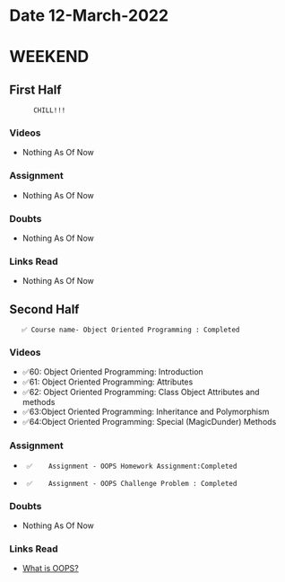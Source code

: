 # Date 12-March-2022

# WEEKEND

## First Half

          CHILL!!!



### Videos

- Nothing As Of Now

### Assignment

- Nothing As Of Now

### Doubts

- Nothing As Of Now

### Links Read

- Nothing As Of Now

## Second Half

       ✅ Course name- Object Oriented Programming : Completed


### Videos

- ✅60: Object Oriented Programming: Introduction
- ✅61: Object Oriented Programming: Attributes
- ✅62: Object Oriented Programming: Class Object Attributes and methods
- ✅63:Object Oriented Programming: Inheritance and Polymorphism
- ✅64:Object Oriented Programming: Special (MagicDunder) Methods

### Assignment

-      ✅    Assignment - OOPS Homework Assignment:Completed
-      ✅    Assignment - OOPS Challenge Problem : Completed


### Doubts

- Nothing As Of Now

### Links Read

- [What is OOPS?](https://www.indeed.com/career-advice/career-development/what-is-object-oriented-programming?from=careeradvice-US)
